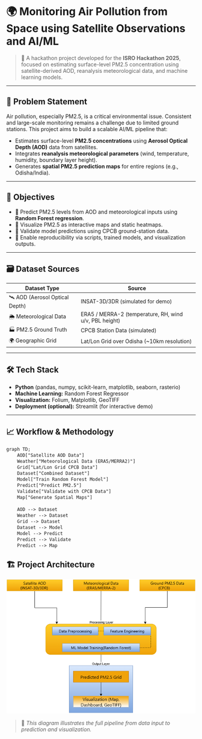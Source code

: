# 🌍 Monitoring Air Pollution from Space using Satellite Observations and AI/ML

> 🚀 A hackathon project developed for the **ISRO Hackathon 2025**, focused on estimating surface-level PM2.5 concentration using satellite-derived AOD, reanalysis meteorological data, and machine learning models.

---

## 🧠 Problem Statement

Air pollution, especially PM2.5, is a critical environmental issue. Consistent and large-scale monitoring remains a challenge due to limited ground stations. This project aims to build a scalable AI/ML pipeline that:

- Estimates surface-level **PM2.5 concentrations** using **Aerosol Optical Depth (AOD)** data from satellites.
- Integrates **reanalysis meteorological parameters** (wind, temperature, humidity, boundary layer height).
- Generates **spatial PM2.5 prediction maps** for entire regions (e.g., Odisha/India).

---

## 🎯 Objectives

- 📌 Predict PM2.5 levels from AOD and meteorological inputs using **Random Forest regression**.
- 📌 Visualize PM2.5 as interactive maps and static heatmaps.
- 📌 Validate model predictions using CPCB ground-station data.
- 📌 Enable reproducibility via scripts, trained models, and visualization outputs.

---

## 🗃️ Dataset Sources

| Dataset Type | Source |
|--------------|--------|
| 🛰️ AOD (Aerosol Optical Depth) | INSAT-3D/3DR (simulated for demo) |
| 🌦️ Meteorological Data | ERA5 / MERRA-2 (temperature, RH, wind u/v, PBL height) |
| 🏭 PM2.5 Ground Truth | CPCB Station Data (simulated) |
| 🌍 Geographic Grid | Lat/Lon Grid over Odisha (~10km resolution) |

---

## 🛠️ Tech Stack

- **Python** (pandas, numpy, scikit-learn, matplotlib, seaborn, rasterio)
- **Machine Learning:** Random Forest Regressor
- **Visualization:** Folium, Matplotlib, GeoTIFF
- **Deployment (optional):** Streamlit (for interactive demo)

---

## 📈 Workflow & Methodology

```mermaid
graph TD;
    AOD["Satellite AOD Data"]
    Weather["Meteorological Data (ERA5/MERRA2)"]
    Grid["Lat/Lon Grid CPCB Data"]
    Dataset["Combined Dataset"]
    Model["Train Random Forest Model"]
    Predict["Predict PM2.5"]
    Validate["Validate with CPCB Data"]
    Map["Generate Spatial Maps"]

    AOD --> Dataset
    Weather --> Dataset
    Grid --> Dataset
    Dataset --> Model
    Model --> Predict
    Predict --> Validate
    Predict --> Map

```

## 🏗️ Project Architecture

![Project Architecture](assets/Architecture-Diagram4.drawio.png)
> 📌 *This diagram illustrates the full pipeline from data input to prediction and visualization.*

